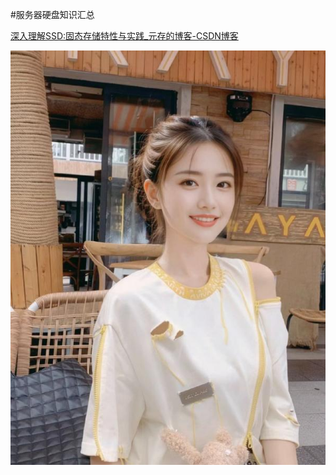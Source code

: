 #服务器硬盘知识汇总

[深入理解SSD:固态存储特性与实践_元存的博客-CSDN博客](https://blog.csdn.net/vagrant0407/category_11985417.html)



![](assets/20230911_044944_large.jfif)

